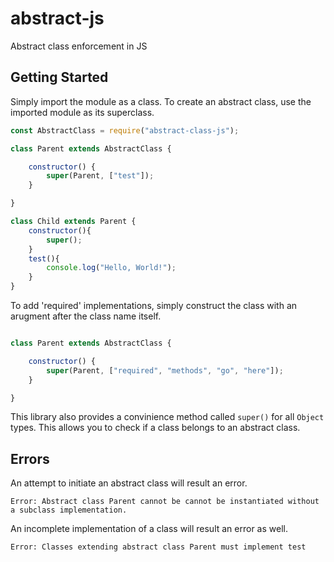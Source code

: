 # abstract-js

Abstract class enforcement in JS

## Getting Started

Simply import the module as a class. To create an abstract class, use the imported module as its superclass.


```javascript
const AbstractClass = require("abstract-class-js");

class Parent extends AbstractClass {

    constructor() {
        super(Parent, ["test"]);
    }

}

class Child extends Parent {
    constructor(){
        super();
    }
    test(){
        console.log("Hello, World!");
    }
}
```

To add 'required' implementations, simply construct the class with an arugment after the class name itself.


```javascript

class Parent extends AbstractClass {

    constructor() {
        super(Parent, ["required", "methods", "go", "here"]);
    }

}
```

This library also provides a convinience method called ``super()`` for all ``Object`` types. This allows you to check if a class belongs to an abstract class.

## Errors

An attempt to initiate an abstract class will result an error.
```
Error: Abstract class Parent cannot be cannot be instantiated without a subclass implementation.
```


An incomplete implementation of a class will result an error as well.
```
Error: Classes extending abstract class Parent must implement test
```
